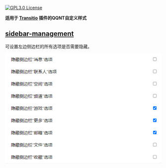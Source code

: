 [![GPL3.0 License](https://img.shields.io/badge/license-GPL3.0-blue.svg?style=flat)](https://opensource.org/license/GPL-3.0)

**适用于 [Transitio](https://github.com/PRO-2684/transitio) 插件的QQNT自定义样式**

## [sidebar-management](./sidebar-management.css)

可设置左边侧边栏的所有选项是否需要隐藏。

![sidebar-management](./images/sidebar-management.png)
